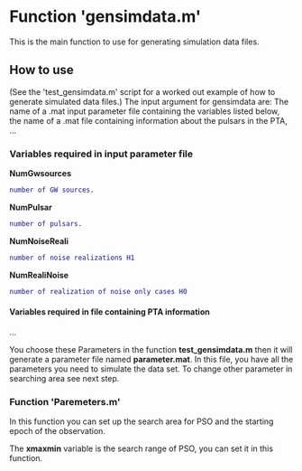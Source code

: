 # Function 'gensimdata.m'
This is the main function to use for generating simulation data files.
## How to use
(See the 'test_gensimdata.m' script for a worked out example of how to generate simulated data files.)
The input argument for gensimdata are: The name of a .mat input parameter file containing the variables listed below, the name of a .mat file containing information about the pulsars in the PTA, ...
### Variables required in input parameter file
**NumGwsources**

```matlab
number of GW sources.
```

**NumPulsar**

```matlab
number of pulsars.
```

**NumNoiseReali**

```matlab
number of noise realizations H1
```

**NumRealiNoise**

```matlab
number of realization of noise only cases H0
```
#### Variables required in file containing PTA information
...

You choose these Parameters in the function **test_gensimdata.m** then it will generate a parameter file named **parameter.mat**. In this file, you have all the parameters you need to simulate the data set. To change other parameter in searching area see next step.
### Function 'Paremeters.m'
In this function you can set up the search area for PSO and the starting epoch of the observation.

The **xmaxmin** variable is the search range of PSO, you can set it in this function.
